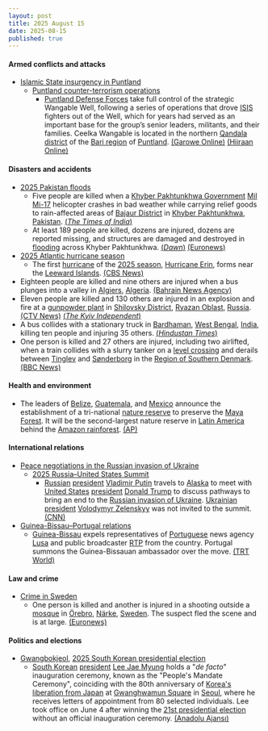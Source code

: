 ```yaml
---
layout: post
title: 2025 August 15
date: 2025-08-15
published: true
---
```



#### Armed conflicts and attacks

* [Islamic State insurgency in Puntland](https://en.wikipedia.org/wiki/Islamic_State_insurgency_in_Puntland "Islamic State insurgency in Puntland")
  * [Puntland counter-terrorism operations](https://en.wikipedia.org/wiki/Puntland_counter-terrorism_operations "Puntland counter-terrorism operations")
    * [Puntland Defense Forces](https://en.wikipedia.org/wiki/Puntland_Dervish_Force "Puntland Dervish Force") take full control of the strategic Wangable Well, following a series of operations that drove [ISIS](https://en.wikipedia.org/wiki/Islamic_State_%E2%80%93_Somalia_Province "Islamic State – Somalia Province") fighters out of the Well, which for years had served as an important base for the group’s senior leaders, militants, and their families. Ceelka Wangable is located in the northern [Qandala](https://en.wikipedia.org/wiki/Qandala "Qandala") [district](https://en.wikipedia.org/wiki/Qandala_District "Qandala District") of the [Bari region](https://en.wikipedia.org/wiki/Bari_Region "Bari Region") of [Puntland](https://en.wikipedia.org/wiki/Puntland "Puntland"). [(Garowe Online)](https://www.garoweonline.com/en/news/puntland/somalia-puntland-forces-seize-isis-hideout-as-u-s-backed-operation-gains-momentum) [(Hiiraan Online)](https://www.hiiraan.com/news4/2025/Aug/202577/puntland_forces_seize_isis_stronghold_at_wangable_well_in_bari_region.aspx)

#### Disasters and accidents

* [2025 Pakistan floods](https://en.wikipedia.org/wiki/2025_Pakistan_floods "2025 Pakistan floods")
  * Five people are killed when a [Khyber Pakhtunkhwa Government](https://en.wikipedia.org/wiki/Government_of_Khyber_Pakhtunkhwa "Government of Khyber Pakhtunkhwa") [Mil Mi-17](https://en.wikipedia.org/wiki/Mil_Mi-17 "Mil Mi-17") helicopter crashes in bad weather while carrying relief goods to rain-affected areas of [Bajaur District](https://en.wikipedia.org/wiki/Bajaur_District "Bajaur District") in [Khyber Pakhtunkhwa](https://en.wikipedia.org/wiki/Khyber_Pakhtunkhwa "Khyber Pakhtunkhwa"), [Pakistan](https://en.wikipedia.org/wiki/Pakistan "Pakistan"). [(*The Times of India*)](https://timesofindia.indiatimes.com/world/pakistan/pakistans-monsoon-fury-5-dead-after-rescue-helicopter-crashed-day-of-mourning-announced/articleshow/123322712.cms)
  * At least 189 people are killed, dozens are injured, dozens are reported missing, and structures are damaged and destroyed in [flooding](https://en.wikipedia.org/wiki/Flooding "Flooding") across Khyber Pakhtunkhwa. [(*Dawn*)](https://www.dawn.com/news/1931033) [(Euronews)](https://www.euronews.com/2025/08/15/flash-floods-in-india-and-pakistan-kill-over-200-people-scores-remain-missing)
* [2025 Atlantic hurricane season](https://en.wikipedia.org/wiki/2025_Atlantic_hurricane_season "2025 Atlantic hurricane season")
  * The first [hurricane](https://en.wikipedia.org/wiki/Hurricane "Hurricane") of the [2025 season](https://en.wikipedia.org/wiki/2025_Atlantic_hurricane_season "2025 Atlantic hurricane season"), [Hurricane Erin](https://en.wikipedia.org/wiki/Hurricane_Erin_%282025%29 "Hurricane Erin (2025)"), forms near the [Leeward Islands](https://en.wikipedia.org/wiki/Leeward_Islands "Leeward Islands"). [(CBS News)](https://www.cbsnews.com/amp/news/hurricane-erin-track-path/)
* Eighteen people are killed and nine others are injured when a bus plunges into a valley in [Algiers](https://en.wikipedia.org/wiki/Algiers "Algiers"), [Algeria](https://en.wikipedia.org/wiki/Algeria "Algeria"). [(Bahrain News Agency)](https://www.bna.bh/en/Algeriabuscrashkills18injures9.aspx?cms=q8FmFJgiscL2fwIzON1%2BDoU0MlJVGzDBzb4vD2fENrQ%3D)
* Eleven people are killed and 130 others are injured in an explosion and fire at a [gunpowder plant](https://en.wikipedia.org/wiki/Powder_mill "Powder mill") in [Shilovsky District](https://en.wikipedia.org/wiki/Shilovsky_District "Shilovsky District"), [Ryazan Oblast](https://en.wikipedia.org/wiki/Ryazan_Oblast "Ryazan Oblast"), [Russia](https://en.wikipedia.org/wiki/Russia "Russia"). [(CTV News)](https://www.ctvnews.ca/world/article/a-fire-at-a-russian-industrial-plant-kills-11-and-injures-130/) [(*The Kyiv Independent*)](https://kyivindependent.com/explosion-at-russian-gunpowder-plant-leaves-5-dead-20-injured/)
* A bus collides with a stationary truck in [Bardhaman](https://en.wikipedia.org/wiki/Bardhaman "Bardhaman"), [West Bengal](https://en.wikipedia.org/wiki/West_Bengal "West Bengal"), [India](https://en.wikipedia.org/wiki/India "India"), killing ten people and injuring 35 others. [(*Hindustan Times*)](https://www.hindustantimes.com/india-news/10-bihar-pilgrims-dead-35-injured-as-bus-rams-truck-in-west-bengal-s-burdwan-101755241239162.html)
* One person is killed and 27 others are injured, including two airlifted, when a train collides with a slurry tanker on a [level crossing](https://en.wikipedia.org/wiki/Level_crossing "Level crossing") and derails between [Tinglev](https://en.wikipedia.org/wiki/Tinglev "Tinglev") and [Sønderborg](https://en.wikipedia.org/wiki/S%C3%B8nderborg "Sønderborg") in the [Region of Southern Denmark](https://en.wikipedia.org/wiki/Region_of_Southern_Denmark "Region of Southern Denmark"). [(BBC News)](https://www.bbc.com/news/articles/cx235yjk3mmo)

#### Health and environment

* The leaders of [Belize](https://en.wikipedia.org/wiki/Belize "Belize"), [Guatemala](https://en.wikipedia.org/wiki/Guatemala "Guatemala"), and [Mexico](https://en.wikipedia.org/wiki/Mexico "Mexico") announce the establishment of a tri-national [nature reserve](https://en.wikipedia.org/wiki/Nature_reserve "Nature reserve") to preserve the [Maya Forest](https://en.wikipedia.org/wiki/Maya_Forest "Maya Forest"). It will be the second-largest nature reserve in [Latin America](https://en.wikipedia.org/wiki/Latin_America "Latin America") behind the [Amazon rainforest](https://en.wikipedia.org/wiki/Amazon_rainforest "Amazon rainforest"). [(AP)](https://apnews.com/article/mexico-guatemala-claudia-sheinbaum-bernardo-arevalo-ac95c0c5d2224343580920a2ea84ceb6)

#### International relations

* [Peace negotiations in the Russian invasion of Ukraine](https://en.wikipedia.org/wiki/Peace_negotiations_in_the_Russian_invasion_of_Ukraine "Peace negotiations in the Russian invasion of Ukraine")
  * [2025 Russia–United States Summit](https://en.wikipedia.org/wiki/2025_Russia%E2%80%93United_States_Summit "2025 Russia–United States Summit")
    * [Russian](https://en.wikipedia.org/wiki/Russia "Russia") [president](https://en.wikipedia.org/wiki/President_of_Russia "President of Russia") [Vladimir Putin](https://en.wikipedia.org/wiki/Vladimir_Putin "Vladimir Putin") travels to [Alaska](https://en.wikipedia.org/wiki/Alaska "Alaska") to meet with [United States](https://en.wikipedia.org/wiki/United_States "United States") [president](https://en.wikipedia.org/wiki/President_of_the_United_States "President of the United States") [Donald Trump](https://en.wikipedia.org/wiki/Donald_Trump "Donald Trump") to discuss pathways to bring an end to the [Russian invasion of Ukraine](https://en.wikipedia.org/wiki/Russian_invasion_of_Ukraine "Russian invasion of Ukraine"). [Ukrainian](https://en.wikipedia.org/wiki/Ukraine "Ukraine") [president](https://en.wikipedia.org/wiki/President_of_Ukraine "President of Ukraine") [Volodymyr Zelenskyy](https://en.wikipedia.org/wiki/Volodymyr_Zelenskyy "Volodymyr Zelenskyy") was not invited to the summit. [(CNN)](https://www.cnn.com/politics/live-news/trump-putin-meeting-news-08-15-25)
* [Guinea-Bissau–Portugal relations](https://en.wikipedia.org/wiki/Guinea-Bissau%E2%80%93Portugal_relations "Guinea-Bissau–Portugal relations")
  * [Guinea-Bissau](https://en.wikipedia.org/wiki/Guinea-Bissau "Guinea-Bissau") expels representatives of [Portuguese](https://en.wikipedia.org/wiki/Portugal "Portugal") news agency [Lusa](https://en.wikipedia.org/wiki/Lusa_News_Agency "Lusa News Agency") and public broadcaster [RTP](https://en.wikipedia.org/wiki/R%C3%A1dio_e_Televis%C3%A3o_de_Portugal "Rádio e Televisão de Portugal") from the country. Portugal summons the Guinea-Bissauan ambassador over the move. [(TRT World)](https://trt.global/afrika-english/article/2a7764c747e3)

#### Law and crime

* [Crime in Sweden](https://en.wikipedia.org/wiki/Crime_in_Sweden "Crime in Sweden")
  * One person is killed and another is injured in a shooting outside a [mosque](https://en.wikipedia.org/wiki/Mosque "Mosque") in [Örebro](https://en.wikipedia.org/wiki/%C3%96rebro "Örebro"), [Närke](https://en.wikipedia.org/wiki/N%C3%A4rke "Närke"), [Sweden](https://en.wikipedia.org/wiki/Sweden "Sweden"). The suspect fled the scene and is at large. [(Euronews)](https://www.euronews.com/2025/08/15/at-least-two-people-wounded-in-shooting-near-mosque-in-southern-sweden-police-say)

#### Politics and elections

* [Gwangbokjeol](https://en.wikipedia.org/wiki/Gwangbokjeol "Gwangbokjeol"), [2025 South Korean presidential election](https://en.wikipedia.org/wiki/2025_South_Korean_presidential_election "2025 South Korean presidential election")
  * [South Korean](https://en.wikipedia.org/wiki/South_Korea "South Korea") [president](https://en.wikipedia.org/wiki/President_of_South_Korea "President of South Korea") [Lee Jae Myung](https://en.wikipedia.org/wiki/Lee_Jae_Myung "Lee Jae Myung") holds a "*de facto*" inauguration ceremony, known as the "People's Mandate Ceremony", coinciding with the 80th anniversary of [Korea's liberation from Japan](https://en.wikipedia.org/wiki/National_Liberation_Day_of_Korea "National Liberation Day of Korea") at [Gwanghwamun Square](https://en.wikipedia.org/wiki/Gwanghwamun_Square "Gwanghwamun Square") in [Seoul](https://en.wikipedia.org/wiki/Seoul "Seoul"), where he receives letters of appointment from 80 selected individuals. Lee took office on June 4 after winning the [21st presidential election](https://en.wikipedia.org/wiki/2025_South_Korean_presidential_election "2025 South Korean presidential election") without an official inauguration ceremony. [(Anadolu Ajansı)](https://www.aa.com.tr/en/asia-pacific/south-korea-s-president-holds-symbolic-people-s-mandate-inauguration/3660656)

